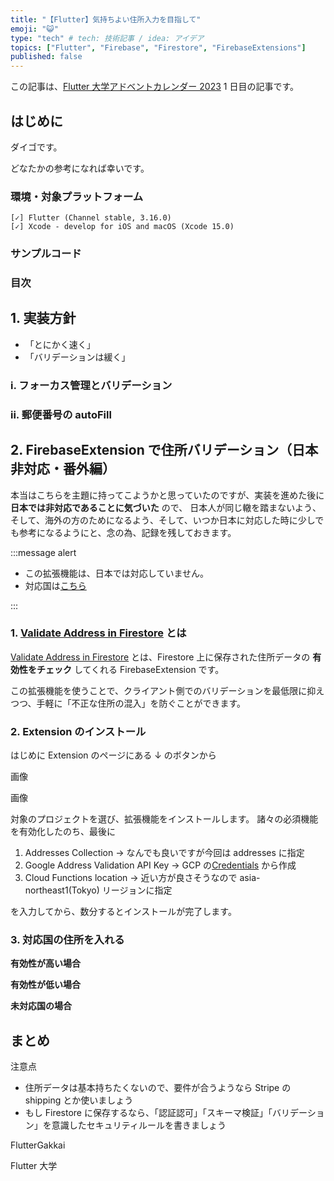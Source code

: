 ```yaml
---
title: "【Flutter】気持ちよい住所入力を目指して"
emoji: "😺"
type: "tech" # tech: 技術記事 / idea: アイデア
topics: ["Flutter", "Firebase", "Firestore", "FirebaseExtensions"]
published: false
---
```


この記事は、[Flutter 大学アドベントカレンダー 2023](https://qiita.com/advent-calendar/2023/flutteruniv) 1 日目の記事です。

## はじめに

ダイゴです。

どなたかの参考になれば幸いです。

### 環境・対象プラットフォーム

```shell
[✓] Flutter (Channel stable, 3.16.0)
[✓] Xcode - develop for iOS and macOS (Xcode 15.0)
```

### サンプルコード

### 目次

## 1. 実装方針

- 「とにかく速く」
- 「バリデーションは緩く」

### i. フォーカス管理とバリデーション

### ii. 郵便番号の autoFill

## 2. FirebaseExtension で住所バリデーション（日本非対応・番外編）

本当はこちらを主題に持ってこようかと思っていたのですが、実装を進めた後に **日本では非対応であることに気づいた** ので、
日本人が同じ轍を踏まないよう、そして、海外の方のためになるよう、そして、いつか日本に対応した時に少しでも参考になるようにと、念の為、記録を残しておきます。

:::message alert

- この拡張機能は、日本では対応していません。
- 対応国は[こちら](https://developers.google.com/maps/documentation/address-validation/coverage?hl=en)

:::

### 1. [Validate Address in Firestore](https://extensions.dev/extensions/googlemapsplatform/firestore-validate-address) とは

[Validate Address in Firestore](https://extensions.dev/extensions/googlemapsplatform/firestore-validate-address) とは、Firestore 上に保存された住所データの **有効性をチェック** してくれる FirebaseExtension です。

この拡張機能を使うことで、クライアント側でのバリデーションを最低限に抑えつつ、手軽に「不正な住所の混入」を防ぐことができます。

### 2. Extension のインストール

はじめに Extension のページにある ↓ のボタンから

画像

画像

対象のプロジェクトを選び、拡張機能をインストールします。
諸々の必須機能を有効化したのち、最後に

1. Addresses Collection → なんでも良いですが今回は addresses に指定
2. Google Address Validation API Key → GCP の[Credentials](https://console.cloud.google.com/apis/credentials) から作成
3. Cloud Functions location → 近い方が良さそうなので asia-northeast1(Tokyo) リージョンに指定

を入力してから、数分するとインストールが完了します。

### 3. 対応国の住所を入れる

**有効性が高い場合**

**有効性が低い場合**

**未対応国の場合**

## まとめ

注意点

- 住所データは基本持ちたくないので、要件が合うようなら Stripe の shipping とか使いましょう
- もし Firestore に保存するなら、「認証認可」「スキーマ検証」「バリデーション」を意識したセキュリティルールを書きましょう

FlutterGakkai

Flutter 大学
